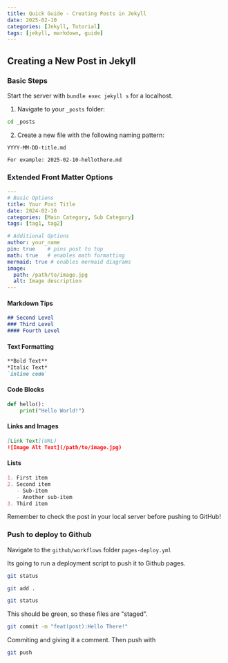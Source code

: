 ```yaml
---
title: Quick Guide - Creating Posts in Jekyll
date: 2025-02-10
categories: [Jekyll, Tutorial]
tags: [jekyll, markdown, guide]
---
```


## Creating a New Post in Jekyll

### Basic Steps

Start the server with ```bundle exec jekyll s``` for a localhost.

1. Navigate to your `_posts` folder:
```bash
cd _posts
```
2. Create a new file with the following naming pattern:
```
YYYY-MM-DD-title.md
```
	For example: 2025-02-10-hellothere.md


### Extended Front Matter Options
```yml
---
# Basic Options
title: Your Post Title
date: 2024-02-10
categories: [Main Category, Sub Category]
tags: [tag1, tag2]

# Additional Options
author: your_name
pin: true    # pins post to top
math: true   # enables math formatting
mermaid: true # enables mermaid diagrams
image:
  path: /path/to/image.jpg
  alt: Image description
---
```

#### Markdown Tips
```md
## Second Level
### Third Level
#### Fourth Level
```

#### Text Formatting
```md
**Bold Text**
*Italic Text*
`inline code`
```

#### Code Blocks
```python
def hello():
    print("Hello World!")
```

#### Links and Images
```md
[Link Text](URL)
![Image Alt Text](/path/to/image.jpg)
```

#### Lists
```md
1. First item
2. Second item
   - Sub-item
   - Another sub-item
3. Third item
```


Remember to check the post in your local server before pushing to GitHub!

### Push to deploy to Github

Navigate to the ```github/workflows``` folder ```pages-deploy.yml```

Its going to run a deployment script to push it to Github pages.

```bash
git status
```
```bash
git add .
```
```bash
git status
```
This should be green, so these files are "staged".

```bash
git commit -m "feat(post):Hello There!"
```
Commiting and giving it a comment. Then push with 
```bash
git push
```
